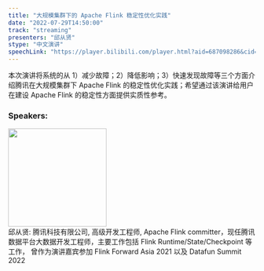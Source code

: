 ```yaml
---
title: "大规模集群下的 Apache Flink 稳定性优化实践"
date: "2022-07-29T14:50:00"
track: "streaming"
presenters: "邱从贤"
stype: "中文演讲"
speechLink: "https://player.bilibili.com/player.html?aid=687098286&cid=806318774&page=1"
---
```

本次演讲将系统的从 1）减少故障；2）降低影响；3）快速发现故障等三个方面介绍腾讯在大规模集群下 Apache Flink 的稳定性优化实践；希望通过该演讲给用户在建设 Apache Flink 的稳定性方面提供实质性参考。
 ### Speakers: 
 <img src="images/speaker/1211.png" width="200" /><br>邱从贤: 腾讯科技有限公司, 高级开发工程师, Apache Flink committer，现任腾讯数据平台大数据开发工程师，主要工作包括 Flink Runtime/State/Checkpoint 等工作， 曾作为演讲嘉宾参加 Flink Forward Asia 2021 以及 Datafun Summit 2022

 